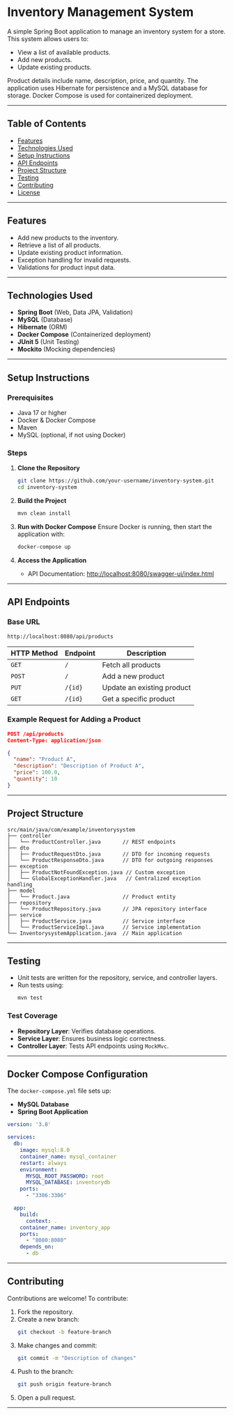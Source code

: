 
# Inventory Management System

A simple Spring Boot application to manage an inventory system for a store. This system allows users to:

- View a list of available products.
- Add new products.
- Update existing products.

Product details include name, description, price, and quantity. The application uses Hibernate for persistence and a MySQL database for storage. Docker Compose is used for containerized deployment.

---

## Table of Contents

- [Features](#features)
- [Technologies Used](#technologies-used)
- [Setup Instructions](#setup-instructions)
- [API Endpoints](#api-endpoints)
- [Project Structure](#project-structure)
- [Testing](#testing)
- [Contributing](#contributing)
- [License](#license)

---

## Features

- Add new products to the inventory.
- Retrieve a list of all products.
- Update existing product information.
- Exception handling for invalid requests.
- Validations for product input data.

---

## Technologies Used

- **Spring Boot** (Web, Data JPA, Validation)
- **MySQL** (Database)
- **Hibernate** (ORM)
- **Docker Compose** (Containerized deployment)
- **JUnit 5** (Unit Testing)
- **Mockito** (Mocking dependencies)

---

## Setup Instructions

### Prerequisites

- Java 17 or higher
- Docker & Docker Compose
- Maven
- MySQL (optional, if not using Docker)

### Steps

1. **Clone the Repository**
   ```bash
   git clone https://github.com/your-username/inventory-system.git
   cd inventory-system
   ```

2. **Build the Project**
   ```bash
   mvn clean install
   ```

3. **Run with Docker Compose**
   Ensure Docker is running, then start the application with:
   ```bash
   docker-compose up
   ```

4. **Access the Application**
    - API Documentation: [http://localhost:8080/swagger-ui/index.html](http://localhost:8080/swagger-ui/index.html)

---

## API Endpoints

### Base URL
`http://localhost:8080/api/products`

| HTTP Method | Endpoint             | Description                |
|-------------|----------------------|----------------------------|
| `GET`       | `/`                  | Fetch all products         |
| `POST`      | `/`                  | Add a new product          |
| `PUT`       | `/{id}`              | Update an existing product |
| `GET`       | `/{id}`              | Get a specific product     |

### Example Request for Adding a Product
```json
POST /api/products
Content-Type: application/json

{
  "name": "Product A",
  "description": "Description of Product A",
  "price": 100.0,
  "quantity": 10
}
```

---

## Project Structure

```
src/main/java/com/example/inventorysystem
├── controller
│   └── ProductController.java       // REST endpoints
├── dto
│   ├── ProductRequestDto.java       // DTO for incoming requests
│   └── ProductResponseDto.java      // DTO for outgoing responses
├── exception
│   ├── ProductNotFoundException.java // Custom exception
│   └── GlobalExceptionHandler.java   // Centralized exception handling
├── model
│   └── Product.java                 // Product entity
├── repository
│   └── ProductRepository.java       // JPA repository interface
├── service
│   ├── ProductService.java          // Service interface
│   └── ProductServiceImpl.java      // Service implementation
└── InventorysystemApplication.java  // Main application
```

---

## Testing

- Unit tests are written for the repository, service, and controller layers.
- Run tests using:
  ```bash
  mvn test
  ```

### Test Coverage

- **Repository Layer**: Verifies database operations.
- **Service Layer**: Ensures business logic correctness.
- **Controller Layer**: Tests API endpoints using `MockMvc`.

---

## Docker Compose Configuration

The `docker-compose.yml` file sets up:

- **MySQL Database**
- **Spring Boot Application**

```yaml
version: '3.8'

services:
  db:
    image: mysql:8.0
    container_name: mysql_container
    restart: always
    environment:
      MYSQL_ROOT_PASSWORD: root
      MYSQL_DATABASE: inventorydb
    ports:
      - "3306:3306"

  app:
    build:
      context: .
    container_name: inventory_app
    ports:
      - "8080:8080"
    depends_on:
      - db
```

---

## Contributing

Contributions are welcome! To contribute:

1. Fork the repository.
2. Create a new branch:
   ```bash
   git checkout -b feature-branch
   ```
3. Make changes and commit:
   ```bash
   git commit -m "Description of changes"
   ```
4. Push to the branch:
   ```bash
   git push origin feature-branch
   ```
5. Open a pull request.

---

